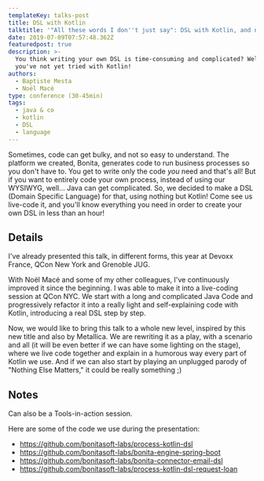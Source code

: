 ```yaml
---
templateKey: talks-post
title: DSL with Kotlin
talktitle: '"All these words I don''t just say": DSL with Kotlin, and nothing else matters'
date: 2019-07-09T07:57:48.362Z
featuredpost: true
description: >-
  You think writing your own DSL is time-consuming and complicated? Well, maybe
  you've not yet tried with Kotlin!
authors:
  - Baptiste Mesta
  - Noël Macé
type: conference (30-45min)
tags:
  - java & co
  - kotlin
  - DSL
  - language
---
```

Sometimes, code can get bulky, and not so easy to understand.
The platform we created, Bonita, generates code to run business processes so you don't have to. You get to write only the code _you_ need and that's all! But if you want to entirely code your own process, instead of using our WYSIWYG, well... Java can get complicated.
So, we decided to make a DSL (Domain Specific Language) for that, using nothing but Kotlin!
Come see us live-code it, and you'll know everything you need in order to create your own DSL in less than an hour!

## Details

I've already presented this talk, in different forms, this year at Devoxx France, QCon New York and Grenoble JUG.

With Noël Macé and some of my other colleagues, I've continuously improved it since the beginning. I was able to make it into a live-coding session at QCon NYC. We start with a long and complicated Java Code and progressively refactor it into a really light and self-explaining code with Kotlin, introducing a real DSL step by step.

Now, we would like to bring this talk to a whole new level, inspired by this new title and also by Metallica. We are rewriting it as a play, with a scenario and all (it will be even better if we can have some lighting on the stage), where we live code together and explain in a humorous way every part of Kotlin we use. And if we can also start by playing an unplugged parody of "Nothing Else Matters," it could be really something ;)

## Notes

Can also be a Tools-in-action session.

Here are some of the code we use during the presentation:

* https://github.com/bonitasoft-labs/process-kotlin-dsl
* https://github.com/bonitasoft-labs/bonita-engine-spring-boot
* https://github.com/bonitasoft-labs/bonita-connector-email-dsl
* https://github.com/bonitasoft-labs/process-kotlin-dsl-request-loan
